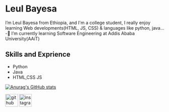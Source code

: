 # Leul Bayesa
I’m Leul Bayesa from Ethiopia, and I'm a college student, I really enjoy learning Web developments(HTML, JS, CSS) & languages like python, java...
-🌱 I’m currently learning Software Engineering at Addis Ababa University(AAiT)

## Skills and Exprience
* Python
* Java
* HTML,CSS JS

 
[![Anurag's GitHub stats](https://github-readme-stats.vercel.app/api?username=LeulBayesa)](https://github.com/anuraghazra/github-readme-stats)

[<img src='https://cdn.jsdelivr.net/npm/simple-icons@3.0.1/icons/github.svg' alt='github' height='40'>](https://github.com/LeulBayesa)  [<img src='https://cdn.jsdelivr.net/npm/simple-icons@3.0.1/icons/instagram.svg' alt='instagram' height='40'>](https://www.instagram.com/prin_ce_le_ul/)  

